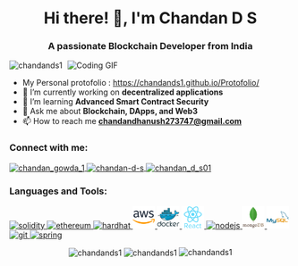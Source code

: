 <h1 align="center">Hi there! 👋, I'm Chandan D S</h1>
<h3 align="center">A passionate Blockchain Developer from India</h3>

<img align="right" src="https://i.pinimg.com/originals/81/17/8b/81178b47a8598f0c81c4799f2cdd4057.gif" alt="Coding GIF" width="400">

<p align="left"> <img src="https://komarev.com/ghpvc/?username=chandands1&label=Profile%20views&color=0e75b6&style=flat" alt="chandands1" /> </p>

- My Personal protofolio : https://chandands1.github.io/Protofolio/
- 🔭 I’m currently working on **decentralized applications**
- 🌱 I’m learning **Advanced Smart Contract Security**
- 💬 Ask me about **Blockchain, DApps, and Web3**
- 📫 How to reach me **chandandhanush273747@gmail.com**

<h3 align="left">Connect with me:</h3>
<p align="left">
  <a href="https://twitter.com/chandan_gowda_1" target="blank">
    <img align="center" src="https://raw.githubusercontent.com/rahuldkjain/github-profile-readme-generator/master/src/images/icons/Social/twitter.svg" alt="chandan_gowda_1" height="30" width="40" />
  </a>
  <a href="https://www.linkedin.com/in/chandan-d-s-281a89320/" target="blank">
    <img align="center" src="https://raw.githubusercontent.com/rahuldkjain/github-profile-readme-generator/master/src/images/icons/Social/linked-in-alt.svg" alt="chandan-d-s" height="30" width="40" />
  </a>
  <a href="https://www.instagram.com/chandan_d_s01/" target="blank">
    <img align="center" src="https://raw.githubusercontent.com/rahuldkjain/github-profile-readme-generator/master/src/images/icons/Social/instagram.svg" alt="chandan_d_s01" height="30" width="40" />
  </a>
</p>

<h3 align="left">Languages and Tools:</h3>
<p align="left">
  <!-- Blockchain -->
  <a href="https://soliditylang.org/" target="_blank" rel="noreferrer">
    <img src="https://cdn.jsdelivr.net/gh/devicons/devicon/icons/solidity/solidity-original.svg" alt="solidity" width="40" height="40"/>
  </a>
  <a href="https://ethereum.org/" target="_blank" rel="noreferrer">
    <img src="https://cdn.jsdelivr.net/gh/devicons/devicon/icons/ethereum/ethereum-original.svg" alt="ethereum" width="40" height="40"/>
  </a>
  <a href="https://hardhat.org/" target="_blank" rel="noreferrer">
    <img src="https://hardhat.org/_next/static/media/hardhat-logo-dark.484e50c1.svg" alt="hardhat" width="40" height="40"/>
  </a>
  
  <!-- Existing Tools -->
  <a href="https://aws.amazon.com" target="_blank" rel="noreferrer">
    <img src="https://raw.githubusercontent.com/devicons/devicon/master/icons/amazonwebservices/amazonwebservices-original-wordmark.svg" alt="aws" width="40" height="40"/>
  </a>
  <a href="https://www.docker.com/" target="_blank" rel="noreferrer">
    <img src="https://raw.githubusercontent.com/devicons/devicon/master/icons/docker/docker-original-wordmark.svg" alt="docker" width="40" height="40"/>
  </a>
  <a href="https://reactjs.org/" target="_blank" rel="noreferrer">
    <img src="https://raw.githubusercontent.com/devicons/devicon/master/icons/react/react-original-wordmark.svg" alt="react" width="40" height="40"/>
  </a>
  <a href="https://nodejs.org" target="_blank" rel="noreferrer">
    <img src="https://cdn.jsdelivr.net/gh/devicons/devicon/icons/nodejs/nodejs-original.svg" alt="nodejs" width="40" height="40"/>
  </a>
  <a href="https://www.mongodb.com/" target="_blank" rel="noreferrer">
    <img src="https://raw.githubusercontent.com/devicons/devicon/master/icons/mongodb/mongodb-original-wordmark.svg" alt="mongodb" width="40" height="40"/>
  </a>
  <a href="https://www.mysql.com/" target="_blank" rel="noreferrer">
    <img src="https://raw.githubusercontent.com/devicons/devicon/master/icons/mysql/mysql-original-wordmark.svg" alt="mysql" width="40" height="40"/>
  </a>
  <a href="https://git-scm.com/" target="_blank" rel="noreferrer">
    <img src="https://www.vectorlogo.zone/logos/git-scm/git-scm-icon.svg" alt="git" width="40" height="40"/>
  </a>
  <a href="https://spring.io/" target="_blank" rel="noreferrer">
    <img src="https://www.vectorlogo.zone/logos/springio/springio-icon.svg" alt="spring" width="40" height="40"/>
  </a>
</p>

<!-- GitHub Stats -->
<p align="center">
  <img align="center" src="https://github-readme-stats.vercel.app/api?username=chandands1&show_icons=true&locale=en&theme=dark" alt="chandands1" />
  <img align="center" src="https://github-readme-streak-stats.herokuapp.com/?user=chandands1&theme=dark" alt="chandands1" />
  <img src="https://github-readme-stats.vercel.app/api/top-langs?username=chandands1&show_icons=true&locale=en&layout=compact&theme=dark" alt="chandands1" />
</p>
